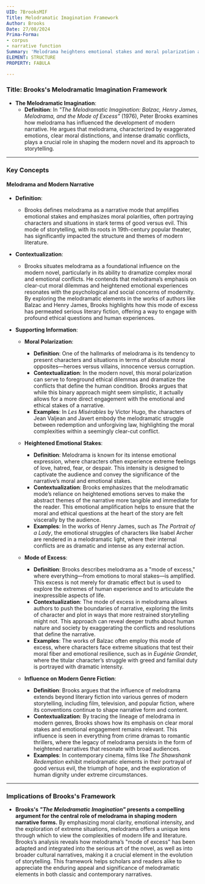```yaml
---
UID: 7BrooksMIF
Title: Melodramatic Imagination Framework
Author: Brooks
Date: 27/08/2024
Prima-Forma:
- corpus
- narrative function
Summary: 'Melodrama heightens emotional stakes and moral polarization and is central to the development of the modern narrative: emotional stakes and moral polarization.'
ELEMENT: STRUCTURE
PROPERTY: FABULA

---
```

### Title: **Brooks's Melodramatic Imagination Framework**

- **The Melodramatic Imagination**:
  - **Definition**: In *"The Melodramatic Imagination: Balzac, Henry James, Melodrama, and the Mode of Excess"* (1976), Peter Brooks examines how melodrama has influenced the development of modern narrative. He argues that melodrama, characterized by exaggerated emotions, clear moral distinctions, and intense dramatic conflicts, plays a crucial role in shaping the modern novel and its approach to storytelling.

---

### **Key Concepts**

#### **Melodrama and Modern Narrative**

- **Definition**:
  - Brooks defines melodrama as a narrative mode that amplifies emotional stakes and emphasizes moral polarities, often portraying characters and situations in stark terms of good versus evil. This mode of storytelling, with its roots in 19th-century popular theater, has significantly impacted the structure and themes of modern literature.

- **Contextualization**:
  - Brooks situates melodrama as a foundational influence on the modern novel, particularly in its ability to dramatize complex moral and emotional conflicts. He contends that melodrama’s emphasis on clear-cut moral dilemmas and heightened emotional experiences resonates with the psychological and social concerns of modernity. By exploring the melodramatic elements in the works of authors like Balzac and Henry James, Brooks highlights how this mode of excess has permeated serious literary fiction, offering a way to engage with profound ethical questions and human experiences.

- **Supporting Information**:
  - **Moral Polarization**:
    - **Definition**: One of the hallmarks of melodrama is its tendency to present characters and situations in terms of absolute moral opposites—heroes versus villains, innocence versus corruption.
    - **Contextualization**: In the modern novel, this moral polarization can serve to foreground ethical dilemmas and dramatize the conflicts that define the human condition. Brooks argues that while this binary approach might seem simplistic, it actually allows for a more direct engagement with the emotional and ethical stakes of a narrative.
    - **Examples**: In *Les Misérables* by Victor Hugo, the characters of Jean Valjean and Javert embody the melodramatic struggle between redemption and unforgiving law, highlighting the moral complexities within a seemingly clear-cut conflict.

  - **Heightened Emotional Stakes**:
    - **Definition**: Melodrama is known for its intense emotional expression, where characters often experience extreme feelings of love, hatred, fear, or despair. This intensity is designed to captivate the audience and convey the significance of the narrative’s moral and emotional stakes.
    - **Contextualization**: Brooks emphasizes that the melodramatic mode’s reliance on heightened emotions serves to make the abstract themes of the narrative more tangible and immediate for the reader. This emotional amplification helps to ensure that the moral and ethical questions at the heart of the story are felt viscerally by the audience.
    - **Examples**: In the works of Henry James, such as *The Portrait of a Lady*, the emotional struggles of characters like Isabel Archer are rendered in a melodramatic light, where their internal conflicts are as dramatic and intense as any external action.

  - **Mode of Excess**:
    - **Definition**: Brooks describes melodrama as a "mode of excess," where everything—from emotions to moral stakes—is amplified. This excess is not merely for dramatic effect but is used to explore the extremes of human experience and to articulate the inexpressible aspects of life.
    - **Contextualization**: The mode of excess in melodrama allows authors to push the boundaries of narrative, exploring the limits of character and plot in ways that more restrained storytelling might not. This approach can reveal deeper truths about human nature and society by exaggerating the conflicts and resolutions that define the narrative.
    - **Examples**: The works of Balzac often employ this mode of excess, where characters face extreme situations that test their moral fiber and emotional resilience, such as in *Eugénie Grandet*, where the titular character’s struggle with greed and familial duty is portrayed with dramatic intensity.

  - **Influence on Modern Genre Fiction**:
    - **Definition**: Brooks argues that the influence of melodrama extends beyond literary fiction into various genres of modern storytelling, including film, television, and popular fiction, where its conventions continue to shape narrative form and content.
    - **Contextualization**: By tracing the lineage of melodrama in modern genres, Brooks shows how its emphasis on clear moral stakes and emotional engagement remains relevant. This influence is seen in everything from crime dramas to romantic thrillers, where the legacy of melodrama persists in the form of heightened narratives that resonate with broad audiences.
    - **Examples**: In contemporary cinema, films like *The Shawshank Redemption* exhibit melodramatic elements in their portrayal of good versus evil, the triumph of hope, and the exploration of human dignity under extreme circumstances.

---

### **Implications of Brooks's Framework**

- **Brooks's *"The Melodramatic Imagination"* presents a compelling argument for the central role of melodrama in shaping modern narrative forms.** By emphasizing moral clarity, emotional intensity, and the exploration of extreme situations, melodrama offers a unique lens through which to view the complexities of modern life and literature. Brooks’s analysis reveals how melodrama’s "mode of excess" has been adapted and integrated into the serious art of the novel, as well as into broader cultural narratives, making it a crucial element in the evolution of storytelling. This framework helps scholars and readers alike to appreciate the enduring appeal and significance of melodramatic elements in both classic and contemporary narratives.